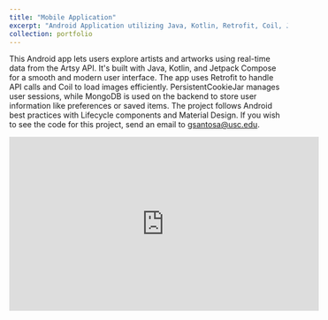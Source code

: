 ```yaml
---
title: "Mobile Application"
excerpt: "Android Application utilizing Java, Kotlin, Retrofit, Coil, Jetpack Compose, Android Lifecycle, Material Design, and Artsy API<br/><img src='/images/MobileArtsyScreenshot.png'>"
collection: portfolio
---
```


This Android app lets users explore artists and artworks using real-time data from the Artsy API. It's built with Java, Kotlin, and Jetpack Compose for a smooth and modern user interface. The app uses Retrofit to handle API calls and Coil to load images efficiently. PersistentCookieJar manages user sessions, while MongoDB is used on the backend to store user information like preferences or saved items. The project follows Android best practices with Lifecycle components and Material Design. If you wish to see the code for this project, send an email to [gsantosa@usc.edu](mailto:gsantosa@usc.edu).

<iframe width="560" height="315" src="https://youtu.be/PBzwcZ0byWc" 
title="YouTube video player" frameborder="0" allow="accelerometer; autoplay; 
clipboard-write; encrypted-media; gyroscope; picture-in-picture; web-share" allowfullscreen></iframe>
